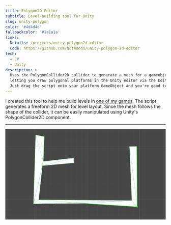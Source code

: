 ```yaml
---
title: Polygon2D Editor
subtitle: Level-building tool for Unity
slug: unity-polygon
color: '#4d4d4d'
fallbackcolor: '#1a1a1a'
links:
  Details: /projects/unity-polygon2d-editor
  Code: https://github.com/NotWoods/unity-polygon-2d-editor
tech:
  - C#
  - Unity
description: >
  Uses the PolygonCollider2D collider to generate a mesh for a gameobject,
  letting you draw polygonal platforms in the Unity editor via the Edit Collider button.
  Just drag the script onto your platform GameObject and you're good to go.
---
```

I created this tool to help me build levels in [one of my games](./latch-on).
The script generates a freeform 2D mesh for level layout.
Since the mesh follows the shape of the collider, it can be easily manipulated
using Unity's PolygonCollider2D component.

___

![Demonstration of the Unity Polygon2D Editor](/images/unity-polygon/example.gif)
